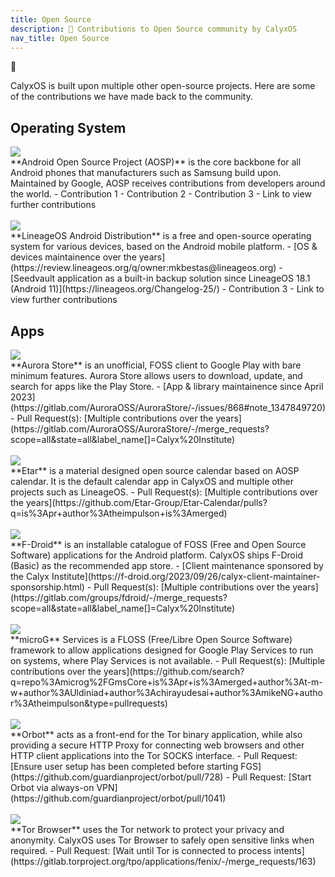 ```yaml
---
title: Open Source
description: 🎁 Contributions to Open Source community by CalyxOS
nav_title: Open Source
---
```


<div class="statement">
  <p class="emoji">🎁</p>
  <p>CalyxOS is built upon multiple other open-source projects. Here are some of the contributions we have made back to the community.</p>
</div>

## Operating System

<div class="feature small-img">
  <img class="p-sm bg-shade" src="{{'/assets/images/logos/android.png' | relative_url}}" />
  <div>
  **Android Open Source Project (AOSP)** is the core backbone for all Android phones that manufacturers such as Samsung build upon. Maintained by Google, AOSP receives contributions from developers around the world.
  - Contribution 1
  - Contribution 2
  - Contribution 3
  - Link to view further contributions
  </div>
</div>

<br>

<div class="feature small-img">
  <img class="p-sm bg-shade" src="{{'/assets/images/logos/lineage.png' | relative_url}}" />
  <div>
  **LineageOS Android Distribution** is a free and open-source operating system for various devices, based on the Android mobile platform.
  - [OS & devices maintainence over the years](https://review.lineageos.org/q/owner:mkbestas@lineageos.org)
  - [Seedvault application as a built-in backup solution since LineageOS 18.1 (Android 11)](https://lineageos.org/Changelog-25/)
  - Contribution 3
  - Link to view further contributions
  </div>
</div>

## Apps

<div class="feature small-img">
  <img class="p-sm bg-shade" src="{{'/assets/images/osapps/aurora-store.png' | relative_url}}" />
  <div>
  **Aurora Store** is an unofficial, FOSS client to Google Play with bare minimum features. Aurora Store allows users to download, update, and search for apps like the Play Store.
  - [App & library maintainence since April 2023](https://gitlab.com/AuroraOSS/AuroraStore/-/issues/868#note_1347849720)
  - Pull Request(s): [Multiple contributions over the years](https://gitlab.com/AuroraOSS/AuroraStore/-/merge_requests?scope=all&state=all&label_name[]=Calyx%20Institute)
  </div>
</div>

<br>

<div class="feature small-img">
  <img class="p-sm bg-shade" src="{{'/assets/images/osapps/etar.png' | relative_url}}" />
  <div>
  **Etar** is a material designed open source calendar based on AOSP calendar. It is the default calendar app in CalyxOS and multiple other projects such as LineageOS.
  - Pull Request(s): [Multiple contributions over the years](https://github.com/Etar-Group/Etar-Calendar/pulls?q=is%3Apr+author%3Atheimpulson+is%3Amerged)
  </div>
</div>

<br>

<div class="feature small-img">
  <img class="p-sm bg-shade" src="{{'/assets/images/osapps/fdroid.png' | relative_url}}" />
  <div>
  **F-Droid** is an installable catalogue of FOSS (Free and Open Source Software) applications for the Android platform. CalyxOS ships F-Droid (Basic) as the recommended app store.
  - [Client maintenance sponsored by the Calyx Institute](https://f-droid.org/2023/09/26/calyx-client-maintainer-sponsorship.html)
  - Pull Request(s): [Multiple contributions over the years](https://gitlab.com/groups/fdroid/-/merge_requests?scope=all&state=all&label_name[]=Calyx%20Institute)
  </div>
</div>

<br>

<div class="feature small-img">
  <img class="p-sm bg-shade" src="{{'/assets/images/logos/microg.png' | relative_url}}" />
  <div>
  **microG** Services is a FLOSS (Free/Libre Open Source Software) framework to allow applications designed for Google Play Services to run on systems, where Play Services is not available.
  - Pull Request(s): [Multiple contributions over the years](https://github.com/search?q=repo%3Amicrog%2FGmsCore+is%3Apr+is%3Amerged+author%3At-m-w+author%3AUldiniad+author%3Achirayudesai+author%3AmikeNG+author%3Atheimpulson&type=pullrequests)
  </div>
</div>

<br>

<div class="feature small-img">
  <img class="p-sm bg-shade" src="{{'/assets/images/osapps/orbot.png' | relative_url}}" />
  <div>
  **Orbot** acts as a front-end for the Tor binary application, while also providing a secure HTTP Proxy for connecting web browsers and other HTTP client applications into the Tor SOCKS interface.
  - Pull Request: [Ensure user setup has been completed before starting FGS](https://github.com/guardianproject/orbot/pull/728)
  - Pull Request: [Start Orbot via always-on VPN](https://github.com/guardianproject/orbot/pull/1041)
  </div>
</div>

<br>

<div class="feature small-img">
  <img class="p-sm bg-shade" src="{{'/assets/images/osapps/torbrowser.png' | relative_url}}" />
  <div>
  **Tor Browser** uses the Tor network to protect your privacy and anonymity. CalyxOS uses Tor Browser to safely open sensitive links when required.
  - Pull Request: [Wait until Tor is connected to process intents](https://gitlab.torproject.org/tpo/applications/fenix/-/merge_requests/163)
  </div>
</div>

